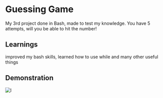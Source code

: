 # Guessing Game

My 3rd project done in Bash, made to test my knowledge.
You have 5 attempts, will you be able to hit the number!
## Learnings

improved my bash skills, learned how to use while and many other useful things
## Demonstration

![l](https://user-images.githubusercontent.com/109036036/201557665-0bedb635-7baf-4a9d-9ac0-d2119d7dc15d.png)

